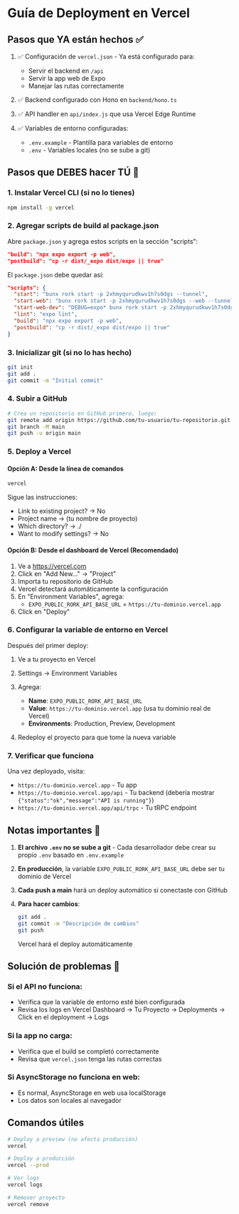 # Guía de Deployment en Vercel

## Pasos que YA están hechos ✅

1. ✅ Configuración de `vercel.json` - Ya está configurado para:
   - Servir el backend en `/api`
   - Servir la app web de Expo
   - Manejar las rutas correctamente

2. ✅ Backend configurado con Hono en `backend/hono.ts`

3. ✅ API handler en `api/index.js` que usa Vercel Edge Runtime

4. ✅ Variables de entorno configuradas:
   - `.env.example` - Plantilla para variables de entorno
   - `.env` - Variables locales (no se sube a git)

## Pasos que DEBES hacer TÚ 🚀

### 1. Instalar Vercel CLI (si no lo tienes)
```bash
npm install -g vercel
```

### 2. Agregar scripts de build al package.json
Abre `package.json` y agrega estos scripts en la sección "scripts":
```json
"build": "npx expo export -p web",
"postbuild": "cp -r dist/_expo dist/expo || true"
```

El `package.json` debe quedar así:
```json
"scripts": {
  "start": "bunx rork start -p 2xhmyqurudkwv1h7s0dgs --tunnel",
  "start-web": "bunx rork start -p 2xhmyqurudkwv1h7s0dgs --web --tunnel",
  "start-web-dev": "DEBUG=expo* bunx rork start -p 2xhmyqurudkwv1h7s0dgs --web --tunnel",
  "lint": "expo lint",
  "build": "npx expo export -p web",
  "postbuild": "cp -r dist/_expo dist/expo || true"
}
```

### 3. Inicializar git (si no lo has hecho)
```bash
git init
git add .
git commit -m "Initial commit"
```

### 4. Subir a GitHub
```bash
# Crea un repositorio en GitHub primero, luego:
git remote add origin https://github.com/tu-usuario/tu-repositorio.git
git branch -M main
git push -u origin main
```

### 5. Deploy a Vercel

#### Opción A: Desde la línea de comandos
```bash
vercel
```

Sigue las instrucciones:
- Link to existing project? → No
- Project name → (tu nombre de proyecto)
- Which directory? → ./
- Want to modify settings? → No

#### Opción B: Desde el dashboard de Vercel (Recomendado)
1. Ve a https://vercel.com
2. Click en "Add New..." → "Project"
3. Importa tu repositorio de GitHub
4. Vercel detectará automáticamente la configuración
5. En "Environment Variables", agrega:
   - `EXPO_PUBLIC_RORK_API_BASE_URL` = `https://tu-dominio.vercel.app`
6. Click en "Deploy"

### 6. Configurar la variable de entorno en Vercel

Después del primer deploy:
1. Ve a tu proyecto en Vercel
2. Settings → Environment Variables
3. Agrega:
   - **Name**: `EXPO_PUBLIC_RORK_API_BASE_URL`
   - **Value**: `https://tu-dominio.vercel.app` (usa tu dominio real de Vercel)
   - **Environments**: Production, Preview, Development

4. Redeploy el proyecto para que tome la nueva variable

### 7. Verificar que funciona

Una vez deployado, visita:
- `https://tu-dominio.vercel.app` - Tu app
- `https://tu-dominio.vercel.app/api` - Tu backend (debería mostrar `{"status":"ok","message":"API is running"}`)
- `https://tu-dominio.vercel.app/api/trpc` - Tu tRPC endpoint

## Notas importantes 📝

1. **El archivo `.env` no se sube a git** - Cada desarrollador debe crear su propio `.env` basado en `.env.example`

2. **En producción**, la variable `EXPO_PUBLIC_RORK_API_BASE_URL` debe ser tu dominio de Vercel

3. **Cada push a main** hará un deploy automático si conectaste con GitHub

4. **Para hacer cambios**:
   ```bash
   git add .
   git commit -m "Descripción de cambios"
   git push
   ```
   Vercel hará el deploy automáticamente

## Solución de problemas 🔧

### Si el API no funciona:
- Verifica que la variable de entorno esté bien configurada
- Revisa los logs en Vercel Dashboard → Tu Proyecto → Deployments → Click en el deployment → Logs

### Si la app no carga:
- Verifica que el build se completó correctamente
- Revisa que `vercel.json` tenga las rutas correctas

### Si AsyncStorage no funciona en web:
- Es normal, AsyncStorage en web usa localStorage
- Los datos son locales al navegador

## Comandos útiles

```bash
# Deploy a preview (no afecta producción)
vercel

# Deploy a producción
vercel --prod

# Ver logs
vercel logs

# Remover proyecto
vercel remove
```
